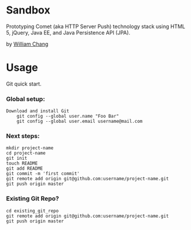 # Sandbox

Prototyping Comet (aka HTTP Server Push) technology stack using HTML 5, jQuery, Java EE, and Java Persistence API (JPA).

by [William Chang](http://www.williamchang.org)

# Usage

Git quick start.

### Global setup:

    Download and install Git
        git config --global user.name "Foo Bar"
        git config --global user.email username@mail.com

### Next steps:

    mkdir project-name
    cd project-name
    git init
    touch README
    git add README
    git commit -m 'first commit'
    git remote add origin git@github.com:username/project-name.git
    git push origin master

### Existing Git Repo?

    cd existing_git_repo
    git remote add origin git@github.com:username/project-name.git
    git push origin master

